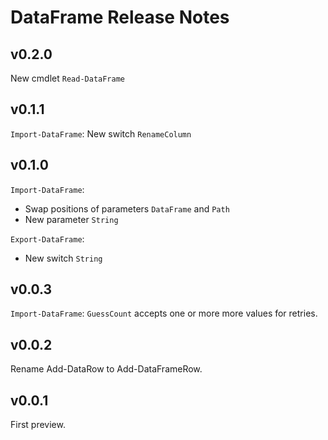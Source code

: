 # DataFrame Release Notes

## v0.2.0

New cmdlet `Read-DataFrame`

## v0.1.1

`Import-DataFrame`: New switch `RenameColumn`

## v0.1.0

`Import-DataFrame`:

- Swap positions of parameters `DataFrame` and `Path`
- New parameter `String`

`Export-DataFrame`:

- New switch `String`

## v0.0.3

`Import-DataFrame`: `GuessCount` accepts one or more more values for retries.

## v0.0.2

Rename Add-DataRow to Add-DataFrameRow.

## v0.0.1

First preview.
